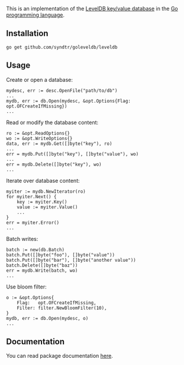 This is an implementation of the [LevelDB key/value database](http:code.google.com/p/leveldb) in the [Go programming language](http:golang.org).

Installation
-----------

	go get github.com/syndtr/goleveldb/leveldb

Usage
-----------

Create or open a database:

	mydesc, err := desc.OpenFile("path/to/db")
	...
	mydb, err := db.Open(mydesc, &opt.Options{Flag: opt.OFCreateIfMissing})
	...

Read or modify the database content:

	ro := &opt.ReadOptions{}
	wo := &opt.WriteOptions{}
	data, err := mydb.Get([]byte("key"), ro)
	...
	err = mydb.Put([]byte("key"), []byte("value"), wo)
	...
	err = mydb.Delete([]byte("key"), wo)
	...

Iterate over database content:

	myiter := mydb.NewIterator(ro)
	for myiter.Next() {
		key := myiter.Key()
		value := myiter.Value()
		...
	}
	err = myiter.Error()
	...

Batch writes:

	batch := new(db.Batch)
	batch.Put([]byte("foo"), []byte("value"))
	batch.Put([]byte("bar"), []byte("another value"))
	batch.Delete([]byte("baz"))
	err = mydb.Write(batch, wo)
	...

Use bloom filter:

	o := &opt.Options{
		Flag:   opt.OFCreateIfMissing,
		Filter: filter.NewBloomFilter(10),
	}
	mydb, err := db.Open(mydesc, o)
	...

Documentation
-----------

You can read package documentation [here](http://godoc.org/github.com/syndtr/goleveldb).
